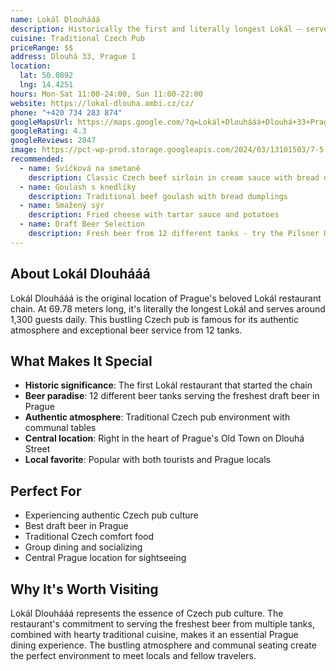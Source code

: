 ```yaml
---
name: Lokál Dlouhááá
description: Historically the first and literally longest Lokál – serves traditional Czech pub fare from 12 beer tanks
cuisine: Traditional Czech Pub
priceRange: $$
address: Dlouhá 33, Prague 1
location:
  lat: 50.0892
  lng: 14.4251
hours: Mon-Sat 11:00-24:00, Sun 11:00-22:00
website: https://lokal-dlouha.ambi.cz/cz/
phone: "+420 734 283 874"
googleMapsUrl: https://maps.google.com/?q=Lokál+Dlouhááá+Dlouhá+33+Prague
googleRating: 4.3
googleReviews: 2847
image: https://pct-wp-prod.storage.googleapis.com/2024/03/13101503/7-5.jpg
recommended:
  - name: Svíčková na smetaně
    description: Classic Czech beef sirloin in cream sauce with bread dumplings
  - name: Goulash s knedlíky
    description: Traditional beef goulash with bread dumplings
  - name: Smažený sýr
    description: Fried cheese with tartar sauce and potatoes
  - name: Draft Beer Selection
    description: Fresh beer from 12 different tanks - try the Pilsner Urquell
---
```


## About Lokál Dlouhááá

Lokál Dlouhááá is the original location of Prague's beloved Lokál restaurant chain. At 69.78 meters long, it's literally the longest Lokál and serves around 1,300 guests daily. This bustling Czech pub is famous for its authentic atmosphere and exceptional beer service from 12 tanks.

## What Makes It Special

- **Historic significance**: The first Lokál restaurant that started the chain
- **Beer paradise**: 12 different beer tanks serving the freshest draft beer in Prague
- **Authentic atmosphere**: Traditional Czech pub environment with communal tables
- **Central location**: Right in the heart of Prague's Old Town on Dlouhá Street
- **Local favorite**: Popular with both tourists and Prague locals

## Perfect For

- Experiencing authentic Czech pub culture
- Best draft beer in Prague
- Traditional Czech comfort food
- Group dining and socializing
- Central Prague location for sightseeing

## Why It's Worth Visiting

Lokál Dlouhááá represents the essence of Czech pub culture. The restaurant's commitment to serving the freshest beer from multiple tanks, combined with hearty traditional cuisine, makes it an essential Prague dining experience. The bustling atmosphere and communal seating create the perfect environment to meet locals and fellow travelers.